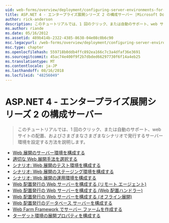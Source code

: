 ```yaml
---
uid: web-forms/overview/deployment/configuring-server-environments-for-web-deployment/index
title: ASP.NET 4 - エンタープライズ展開シリーズ 2 の構成サーバー |Microsoft Docs
author: rick-anderson
description: このチュートリアルでは、1 回のクリック、または自動のサポート、web サイトの配置、およびさまざまな異なるシナリオで発行するサーバー環境を設定する方法を説明しています.
ms.author: riande
ms.date: 05/16/2012
ms.assetid: 489b414b-2322-4385-8638-04e08c0b6c90
msc.legacyurl: /web-forms/overview/deployment/configuring-server-environments-for-web-deployment
msc.type: chapter
ms.openlocfilehash: 559718b0ddb4ffc892ea166c7c3a4dfaf36e3691
ms.sourcegitcommit: 45ac74e400f9f2b7dbded66297730f6f14a4eb25
ms.translationtype: MT
ms.contentlocale: ja-JP
ms.lasthandoff: 08/16/2018
ms.locfileid: "48256049"
---
```

<a name="aspnet-4---enterprise-deployment-series-2-configuring-servers"></a>ASP.NET 4 - エンタープライズ展開シリーズ 2 の構成サーバー
====================
> このチュートリアルでは、1 回のクリック、または自動のサポート、web サイトの配置、およびさまざまなさまざまなシナリオで発行するサーバー環境を設定する方法を説明します。


- [Web 展開のサーバー環境を構成する](configuring-server-environments-for-web-deployment.md)
- [適切な Web 展開手法を選択する](choosing-the-right-approach-to-web-deployment.md)
- [シナリオ: Web 展開のテスト環境を構成する](scenario-configuring-a-test-environment-for-web-deployment.md)
- [シナリオ: Web 展開のステージング環境を構成する](scenario-configuring-a-staging-environment-for-web-deployment.md)
- [シナリオ: Web 展開の運用環境を構成する](scenario-configuring-a-production-environment-for-web-deployment.md)
- [Web 配置発行の Web サーバーを構成する (リモート エージェント)](configuring-a-web-server-for-web-deploy-publishing-remote-agent.md)
- [Web 配置発行の Web サーバーを構成する (Web 配置ハンドラー)](configuring-a-web-server-for-web-deploy-publishing-web-deploy-handler.md)
- [Web 配置発行の Web サーバーを構成する (オフライン展開)](configuring-a-web-server-for-web-deploy-publishing-offline-deployment.md)
- [Web 配置発行のデータベース サーバーを構成する](configuring-a-database-server-for-web-deploy-publishing.md)
- [Web Farm Framework でサーバー ファームを作成する](creating-a-server-farm-with-the-web-farm-framework.md)
- [ターゲット環境の展開プロパティを構成する](configuring-deployment-properties-for-a-target-environment.md)

